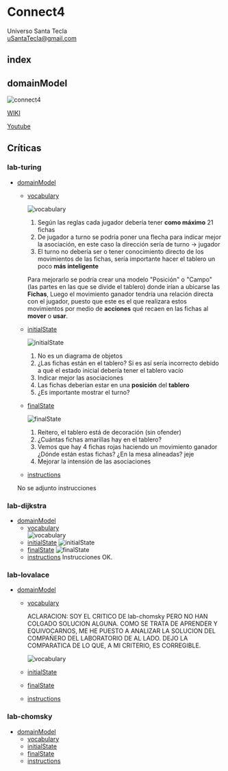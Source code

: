 # Connect4
Universo Santa Tecla  
[uSantaTecla@gmail.com](mailto:uSantaTecla@gmail.com)  

## index

## domainModel  

![connect4](./docs/images/conecta4.jpg)  

[WIKI](https://es.wikipedia.org/wiki/Conecta_4)

[Youtube](https://www.youtube.com/watch?v=JBSbiilzg9U)

 
## Críticas   


###  lab-turing
 * [domainModel](#domainModel)  
   * [vocabulary](#vocabulary)
   
     ![vocabulary](./docs/images/lab-turing/Vocabulary.png)
     
      1. Según las reglas cada jugador debería tener **como máximo** 21 fichas
      2. De jugador a turno se podría poner una flecha para indicar mejor la asociación, en este caso la dirección sería de turno -> jugador
      3. El turno no debería ser o tener conocimiento directo de los movimientos de las fichas, sería importante hacer el tablero un poco **más inteligente**


      Para mejorarlo se podría crear una modelo "Posición" o "Campo" (las partes en las que se divide el tablero) donde irían a ubicarse las **Fichas**, Luego el movimiento ganador tendría una relación directa con el jugador, puesto que este es el que realizara estos movimientos por medio de **acciones** qué recaen en las fichas al **mover** o **usar**.
 
   * [initialState](#initialState)
   
     ![initialState](./docs/images/lab-turing/initialState.jpeg)
     
      1. No es un diagrama de objetos
      2. ¿Las fichas están en el tablero? Si es así sería incorrecto debido a qué el estado inicial debería tener el tablero vacío
      3. Indicar mejor las asociaciones
      4. Las fichas deberían estar en una **posición** del **tablero**
      5. ¿Es importante mostrar el turno?

   * [finalState](#finalState)
   
     ![finalState](./docs/images/lab-turing/finalState.png)
     
      1. Reitero, el tablero está de decoración (sin ofender)
      2. ¿Cuántas fichas amarillas hay en el tablero?
      3. Vemos que hay 4 fichas rojas haciendo un movimiento ganador ¿Dónde están estas fichas? ¿En la mesa alineadas? jeje
      4. Mejorar la intensión de las asociaciones
  
   * [instructions](#instructions)
   
    No se adjunto instrucciones

### lab-dijkstra 

  * [domainModel](#domainModel)  
    * [vocabulary](#vocabulary)  
      ![vocabulary](./docs/images/lab-dijkstra/Vocabulary.png)
    * [initialState](#initialState)
      ![initialState](./docs/images/lab-dijkstra/initialState.png)    
    * [finalState](#finalState)
      ![finalState](./docs/images/lab-dijkstra/FinalState.png)    
    * [instructions](#instructions)
      Instrucciones OK.

    
###  lab-lovalace 

  * [domainModel](#domainModel)  
    * [vocabulary](#vocabulary) 


      ACLARACION: SOY EL CRITICO DE lab-chomsky PERO NO HAN COLGADO SOLUCION ALGUNA. COMO SE TRATA DE APRENDER Y EQUIVOCARNOS, ME HE PUESTO A ANALIZAR LA SOLUCION DEL COMPAÑERO DEL LABORATORIO DE AL LADO. DEJO LA COMPARATICA DE LO QUE, A MI CRITERIO, ES CORREGIBLE.
      
      ![vocabulary](./docs/images/critica_lovalace_vocabulary.jpg)
      
    * [initialState](#initialState)  
    * [finalState](#finalState)
    * [instructions](#instructions)

    
###  lab-chomsky

  * [domainModel](#domainModel)  
    * [vocabulary](#vocabulary)  
    * [initialState](#initialState)  
    * [finalState](#finalState)
    * [instructions](#instructions)
